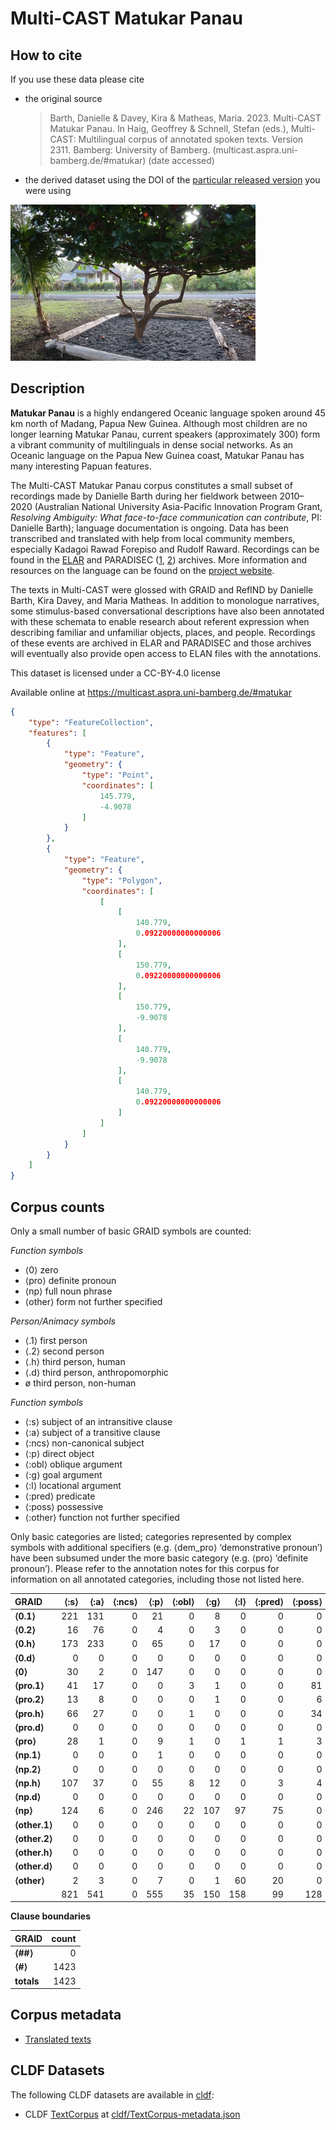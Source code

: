 # Multi-CAST Matukar Panau

## How to cite

If you use these data please cite
- the original source
  > Barth, Danielle & Davey, Kira & Matheas, Maria. 2023. Multi-CAST Matukar Panau. In Haig, Geoffrey & Schnell, Stefan (eds.), Multi-CAST: Multilingual corpus of annotated spoken texts. Version 2311. Bamberg: University of Bamberg. (multicast.aspra.uni-bamberg.de/#matukar) (date accessed)
- the derived dataset using the DOI of the [particular released version](../../releases/) you were using

![](cldf/media/image.jpg)

## Description


**Matukar Panau** is a highly endangered Oceanic language spoken around 45 km north of Madang, Papua New Guinea. Although most children are no longer learning Matukar Panau, current speakers (approximately 300) form a vibrant community of multilinguals in dense social networks. As an Oceanic language on the Papua New Guinea coast, Matukar Panau has many interesting Papuan features.

The Multi-CAST Matukar Panau corpus constitutes a small subset of recordings made by Danielle Barth during her fieldwork between 2010–2020 (Australian National University Asia-Pacific Innovation Program Grant, *Resolving Ambiguity: What face-to-face communication can contribute*, PI: Danielle Barth); language documentation is ongoing. Data has been transcribed and translated with help from local community members, especially Kadagoi Rawad Forepiso and Rudolf Raward. Recordings can be found in the [ELAR](http://hdl.handle.net/2196/00-0000-0000-0012-388F-3) and PARADISEC ([1](http://catalog.paradisec.org.au/collections/DGB1), [2](http://catalog.paradisec.org.au/collections/SocCog)) archives. More information and resources on the language can be found on the [project website](https://matukar.wordpress.com/).

The texts in Multi-CAST were glossed with GRAID and RefIND by Danielle Barth, Kira Davey, and Maria Matheas. In addition to monologue narratives, some stimulus-based conversational descriptions have also been annotated with these schemata to enable research about referent expression when describing familiar and unfamiliar objects, places, and people. Recordings of these events are archived in ELAR and PARADISEC and those archives will eventually also provide open access to ELAN files with the annotations.

This dataset is licensed under a CC-BY-4.0 license

Available online at https://multicast.aspra.uni-bamberg.de/#matukar


```geojson
{
    "type": "FeatureCollection",
    "features": [
        {
            "type": "Feature",
            "geometry": {
                "type": "Point",
                "coordinates": [
                    145.779,
                    -4.9078
                ]
            }
        },
        {
            "type": "Feature",
            "geometry": {
                "type": "Polygon",
                "coordinates": [
                    [
                        [
                            140.779,
                            0.09220000000000006
                        ],
                        [
                            150.779,
                            0.09220000000000006
                        ],
                        [
                            150.779,
                            -9.9078
                        ],
                        [
                            140.779,
                            -9.9078
                        ],
                        [
                            140.779,
                            0.09220000000000006
                        ]
                    ]
                ]
            }
        }
    ]
}
```



## Corpus counts

Only a small number of basic GRAID symbols are counted:

*Function symbols*
- ⟨0⟩ zero
- ⟨pro⟩ definite pronoun
- ⟨np⟩ full noun phrase
- ⟨other⟩ form not further specified

*Person/Animacy symbols*
- ⟨.1⟩ first person
- ⟨.2⟩ second person
- ⟨.h⟩ third person, human
- ⟨.d⟩ third person, anthropomorphic
- ø third person, non-human

*Function symbols*
- ⟨:s⟩ subject of an intransitive clause
- ⟨:a⟩ subject of a transitive clause
- ⟨:ncs⟩ non-canonical subject
- ⟨:p⟩ direct object
- ⟨:obl⟩ oblique argument
- ⟨:g⟩ goal argument
- ⟨:l⟩ locational argument
- ⟨:pred⟩ predicate
- ⟨:poss⟩ possessive
- ⟨:other⟩ function not further specified

Only basic categories are listed; categories represented by complex symbols with additional
specifiers (e.g. ⟨dem_pro⟩ ‘demonstrative pronoun’) have been subsumed under the more basic
category (e.g. ⟨pro⟩ ‘definite pronoun’). Please refer to the annotation notes for this corpus for
information on all annotated categories, including those not listed here.

| GRAID | ⟨:s⟩ | ⟨:a⟩ | ⟨:ncs⟩ | ⟨:p⟩ | ⟨:obl⟩ | ⟨:g⟩ | ⟨:l⟩ | ⟨:pred⟩ | ⟨:poss⟩ | ⟨:other⟩ | totals |
|:--------------|-------:|-------:|---------:|-------:|---------:|-------:|-------:|----------:|----------:|-----------:|---------:|
| **⟨0.1⟩** | 221 | 131 | 0 | 21 | 0 | 8 | 0 | 0 | 0 | 0 | 381 |
| **⟨0.2⟩** | 16 | 76 | 0 | 4 | 0 | 3 | 0 | 0 | 0 | 0 | 99 |
| **⟨0.h⟩** | 173 | 233 | 0 | 65 | 0 | 17 | 0 | 0 | 0 | 0 | 488 |
| **⟨0.d⟩** | 0 | 0 | 0 | 0 | 0 | 0 | 0 | 0 | 0 | 0 | 0 |
| **⟨0⟩** | 30 | 2 | 0 | 147 | 0 | 0 | 0 | 0 | 0 | 0 | 179 |
| **⟨pro.1⟩** | 41 | 17 | 0 | 0 | 3 | 1 | 0 | 0 | 81 | 0 | 143 |
| **⟨pro.2⟩** | 13 | 8 | 0 | 0 | 0 | 1 | 0 | 0 | 6 | 0 | 28 |
| **⟨pro.h⟩** | 66 | 27 | 0 | 0 | 1 | 0 | 0 | 0 | 34 | 0 | 128 |
| **⟨pro.d⟩** | 0 | 0 | 0 | 0 | 0 | 0 | 0 | 0 | 0 | 0 | 0 |
| **⟨pro⟩** | 28 | 1 | 0 | 9 | 1 | 0 | 1 | 1 | 3 | 0 | 44 |
| **⟨np.1⟩** | 0 | 0 | 0 | 1 | 0 | 0 | 0 | 0 | 0 | 0 | 1 |
| **⟨np.2⟩** | 0 | 0 | 0 | 0 | 0 | 0 | 0 | 0 | 0 | 0 | 0 |
| **⟨np.h⟩** | 107 | 37 | 0 | 55 | 8 | 12 | 0 | 3 | 4 | 5 | 231 |
| **⟨np.d⟩** | 0 | 0 | 0 | 0 | 0 | 0 | 0 | 0 | 0 | 0 | 0 |
| **⟨np⟩** | 124 | 6 | 0 | 246 | 22 | 107 | 97 | 75 | 0 | 62 | 739 |
| **⟨other.1⟩** | 0 | 0 | 0 | 0 | 0 | 0 | 0 | 0 | 0 | 0 | 0 |
| **⟨other.2⟩** | 0 | 0 | 0 | 0 | 0 | 0 | 0 | 0 | 0 | 0 | 0 |
| **⟨other.h⟩** | 0 | 0 | 0 | 0 | 0 | 0 | 0 | 0 | 0 | 0 | 0 |
| **⟨other.d⟩** | 0 | 0 | 0 | 0 | 0 | 0 | 0 | 0 | 0 | 0 | 0 |
| **⟨other⟩** | 2 | 3 | 0 | 7 | 0 | 1 | 60 | 20 | 0 | 0 | 93 |
| | 821 | 541 | 0 | 555 | 35 | 150 | 158 | 99 | 128 | 67 | 2554 |


**Clause boundaries**

| GRAID | count |
|:-----------|--------:|
| **⟨##⟩** | 0 |
| **⟨#⟩** | 1423 |
| **totals** | 1423 |



## Corpus metadata

- [Translated texts](cldf/media/translated-texts.pdf)


## CLDF Datasets

The following CLDF datasets are available in [cldf](cldf):

- CLDF [TextCorpus](https://github.com/cldf/cldf/tree/master/modules/TextCorpus) at [cldf/TextCorpus-metadata.json](cldf/TextCorpus-metadata.json)